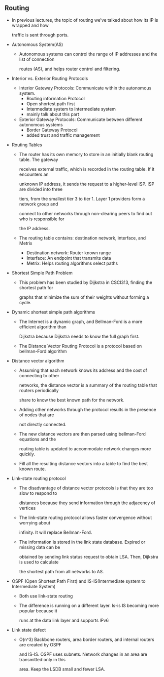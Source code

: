 ## Routing

- In previous lectures, the topic of routing we've talked about how its IP is wrapped and how

  traffic is sent through ports.

- Autonomous System(AS)

  - Autonomous systems can control the range of IP addresses and the list of connection

    routes (AS), and helps router control and filtering.

- Interior vs. Exterior Routing Protocols

  - Interior Gateway Protocols: Communicate within the autonomous system.
    - Routing information Protocol
    - Open shortest path first
    - Intermediate system to intermediate system
    - mainly talk about this part
  - Exterior Gateway Protocols: Communicate between different autonomous systems
    - Border Gateway Protocol
    - added trust and traffic management

- Routing Tables

  - The router has its own memory to store in an initially blank routing table. The gateway

    receives external traffic, which is recorded in the routing table. If it encounters an

    unknown IP address, it sends the request to a higher-level ISP. ISP are divided into three

    tiers, from the smallest tier 3 to tier 1. Layer 1 providers form a network group and

    connect to other networks through non-clearing peers to find out who is responsible for

    the IP address.

  - The routing table contains: destination network, interface, and Metrix

    - Destination network: Router known range
    - Interface: An endpoint that transmits data
    - Metrix: Helps routing algorithms select paths

- Shortest Simple Path Problem

  - This problem has been studied by Dijkstra in CSCI313, finding the shortest path for

    graphs that minimize the sum of their weights without forming a cycle.

- Dynamic shortest simple path algorithms

  - The Internet is a dynamic graph, and Bellman-Ford is a more efficient algorithm than

    Dijkstra because Dijkstra needs to know the full graph first.

  - The Distance Vector Routing Protocol is a protocol based on bellman-Ford algorithm

- Distance vector algorithm

  - Assuming that each network knows its address and the cost of connecting to other

    networks, the distance vector is a summary of the routing table that routers periodically

    share to know the best known path for the network.

  - Adding other networks through the protocol results in the presence of nodes that are

    not directly connected.

  - The new distance vectors are then parsed using bellman-Ford equations and the

    routing table is updated to accommodate network changes more quickly.

  - Fill all the resulting distance vectors into a table to find the best known route.

- Link-state routing protocol

  - The disadvantage of distance vector protocols is that they are too slow to respond to

    distances because they send information through the adjacency of vertices

  - The link-state routing protocol allows faster convergence without worrying about

    infinity. It will replace Bellman-Ford.

  - The information is stored in the link state database. Expired or missing data can be

    obtained by sending link status request to obtain LSA. Then, Dijkstra is used to calculate

    the shortest path from all networks to AS.

- OSPF (Open Shortest Path First) and IS-IS(Intermediate system to Intermediate System)

  - Both use link-state routing

  - The difference is running on a different layer. Is-is IS becoming more popular because it

    runs at the data link layer and supports IPv6

- Link state defect

  - O(n^3) Backbone routers, area border routers, and internal routers are created by OSPF

    and IS-IS. OSPF uses subnets. Network changes in an area are transmitted only in this

    area. Keep the LSDB small and fewer LSA.

    

